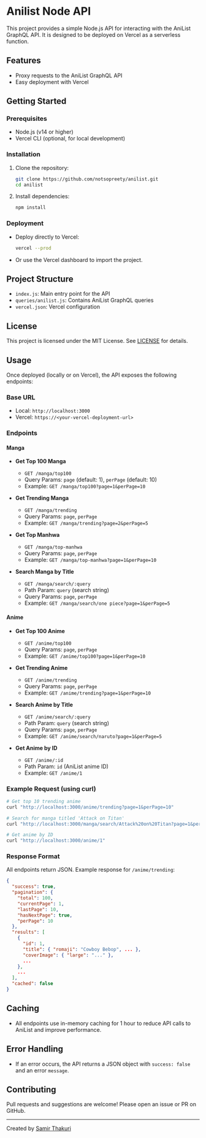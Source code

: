 # Anilist Node API

This project provides a simple Node.js API for interacting with the AniList GraphQL API. It is designed to be deployed on Vercel as a serverless function.

## Features
- Proxy requests to the AniList GraphQL API
- Easy deployment with Vercel

## Getting Started

### Prerequisites
- Node.js (v14 or higher)
- Vercel CLI (optional, for local development)

### Installation
1. Clone the repository:
   ```bash
   git clone https://github.com/notsopreety/anilist.git
   cd anilist
   ```
2. Install dependencies:
   ```bash
   npm install
   ```

### Deployment
- Deploy directly to Vercel:
  ```bash
  vercel --prod
  ```
- Or use the Vercel dashboard to import the project.

## Project Structure
- `index.js`: Main entry point for the API
- `queries/anilist.js`: Contains AniList GraphQL queries
- `vercel.json`: Vercel configuration

## License
This project is licensed under the MIT License. See [LICENSE](LICENSE) for details.

## Usage

Once deployed (locally or on Vercel), the API exposes the following endpoints:

### Base URL
- Local: `http://localhost:3000`
- Vercel: `https://<your-vercel-deployment-url>`

### Endpoints

#### Manga

- **Get Top 100 Manga**
  - `GET /manga/top100`
  - Query Params: `page` (default: 1), `perPage` (default: 10)
  - Example: `GET /manga/top100?page=1&perPage=10`

- **Get Trending Manga**
  - `GET /manga/trending`
  - Query Params: `page`, `perPage`
  - Example: `GET /manga/trending?page=2&perPage=5`

- **Get Top Manhwa**
  - `GET /manga/top-manhwa`
  - Query Params: `page`, `perPage`
  - Example: `GET /manga/top-manhwa?page=1&perPage=10`

- **Search Manga by Title**
  - `GET /manga/search/:query`
  - Path Param: `query` (search string)
  - Query Params: `page`, `perPage`
  - Example: `GET /manga/search/one piece?page=1&perPage=5`

#### Anime

- **Get Top 100 Anime**
  - `GET /anime/top100`
  - Query Params: `page`, `perPage`
  - Example: `GET /anime/top100?page=1&perPage=10`

- **Get Trending Anime**
  - `GET /anime/trending`
  - Query Params: `page`, `perPage`
  - Example: `GET /anime/trending?page=1&perPage=10`

- **Search Anime by Title**
  - `GET /anime/search/:query`
  - Path Param: `query` (search string)
  - Query Params: `page`, `perPage`
  - Example: `GET /anime/search/naruto?page=1&perPage=5`

- **Get Anime by ID**
  - `GET /anime/:id`
  - Path Param: `id` (AniList anime ID)
  - Example: `GET /anime/1`

### Example Request (using curl)

```bash
# Get top 10 trending anime
curl "http://localhost:3000/anime/trending?page=1&perPage=10"

# Search for manga titled 'Attack on Titan'
curl "http://localhost:3000/manga/search/Attack%20on%20Titan?page=1&perPage=5"

# Get anime by ID
curl "http://localhost:3000/anime/1"
```

### Response Format
All endpoints return JSON. Example response for `/anime/trending`:

```json
{
  "success": true,
  "pagination": {
    "total": 100,
    "currentPage": 1,
    "lastPage": 10,
    "hasNextPage": true,
    "perPage": 10
  },
  "results": [
    {
      "id": 1,
      "title": { "romaji": "Cowboy Bebop", ... },
      "coverImage": { "large": "..." },
      ...
    },
    ...
  ],
  "cached": false
}
```

## Caching
- All endpoints use in-memory caching for 1 hour to reduce API calls to AniList and improve performance.

## Error Handling
- If an error occurs, the API returns a JSON object with `success: false` and an error `message`.

## Contributing
Pull requests and suggestions are welcome! Please open an issue or PR on GitHub.

---

Created by [Samir Thakuri](https://github.com/notsopreety) 
